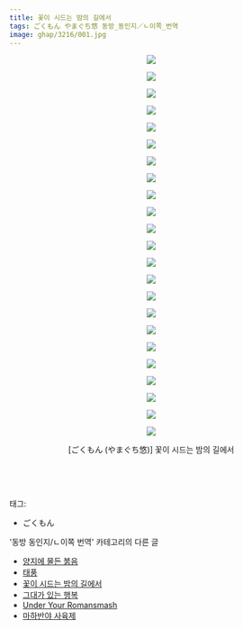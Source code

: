 ```yaml
---
title: 꽃이 시드는 밤의 길에서
tags: ごくもん やまぐち悠 동방_동인지／ㄴ이쪽_번역
image: ghap/3216/001.jpg
---
```

<div class="article">
<p style="text-align: center; clear: none; float: none;"><img src="{{ site.nasurl }}/ghap/3216/001.jpg"/></p>
<p style="text-align: center; clear: none; float: none;"><img src="{{ site.nasurl }}/ghap/3216/002.jpg"/></p>
<p style="text-align: center; clear: none; float: none;"><img src="{{ site.nasurl }}/ghap/3216/003.jpg"/></p>
<p style="text-align: center; clear: none; float: none;"><img src="{{ site.nasurl }}/ghap/3216/004.jpg"/></p>
<p style="text-align: center; clear: none; float: none;"><img src="{{ site.nasurl }}/ghap/3216/005.jpg"/></p>
<p style="text-align: center; clear: none; float: none;"><img src="{{ site.nasurl }}/ghap/3216/006.jpg"/></p>
<p style="text-align: center; clear: none; float: none;"><img src="{{ site.nasurl }}/ghap/3216/007.jpg"/></p>
<p style="text-align: center; clear: none; float: none;"><img src="{{ site.nasurl }}/ghap/3216/008.jpg"/></p>
<p style="text-align: center; clear: none; float: none;"><img src="{{ site.nasurl }}/ghap/3216/009.jpg"/></p>
<p style="text-align: center; clear: none; float: none;"><img src="{{ site.nasurl }}/ghap/3216/010.jpg"/></p>
<p style="text-align: center; clear: none; float: none;"><img src="{{ site.nasurl }}/ghap/3216/011.jpg"/></p>
<p style="text-align: center; clear: none; float: none;"><img src="{{ site.nasurl }}/ghap/3216/012.jpg"/></p>
<p style="text-align: center; clear: none; float: none;"><img src="{{ site.nasurl }}/ghap/3216/013.jpg"/></p>
<p style="text-align: center; clear: none; float: none;"><img src="{{ site.nasurl }}/ghap/3216/014.jpg"/></p>
<p style="text-align: center; clear: none; float: none;"><img src="{{ site.nasurl }}/ghap/3216/015.jpg"/></p>
<p style="text-align: center; clear: none; float: none;"><img src="{{ site.nasurl }}/ghap/3216/016.jpg"/></p>
<p style="text-align: center; clear: none; float: none;"><img src="{{ site.nasurl }}/ghap/3216/017.jpg"/></p>
<p style="text-align: center; clear: none; float: none;"><img src="{{ site.nasurl }}/ghap/3216/018.jpg"/></p>
<p style="text-align: center; clear: none; float: none;"><img src="{{ site.nasurl }}/ghap/3216/019.jpg"/></p>
<p style="text-align: center; clear: none; float: none;"><img src="{{ site.nasurl }}/ghap/3216/020.jpg"/></p>
<p style="text-align: center; clear: none; float: none;"><img src="{{ site.nasurl }}/ghap/3216/021.jpg"/></p>
<p style="text-align: center; clear: none; float: none;"><img src="{{ site.nasurl }}/ghap/3216/022.jpg"/></p>
<p style="text-align: center; clear: none; float: none;"><img src="{{ site.nasurl }}/ghap/3216/023.jpg"/></p>
<p style="text-align: center; clear: none; float: none;">[ごくもん (やまぐち悠)] 꽃이 시드는 밤의 길에서</p>
<p><br/></p>
<p><br/></p>
</div><div class="tagTrail">
<p>태그: </p>
<ul>
<li>ごくもん</li>
</ul>
</div><div class="another">
<p>'동방 동인지/ㄴ이쪽 번역' 카테고리의 다른 글</p>
<ul>
<li><a href="/2017-05-02-ghap_3218">양지에 물든 붉음</a></li>
<li><a href="/2017-04-30-ghap_3217">태풍</a></li>
<li><a href="/2017-04-22-ghap_3216">꽃이 시드는 밤의 길에서</a></li>
<li><a href="/2017-04-19-ghap_3197">그대가 있는 행복</a></li>
<li><a href="/2017-04-18-ghap_3181">Under Your Romansmash</a></li>
<li><a href="/2017-04-08-ghap_3179">마하반야 사육제</a></li>
</ul>
</div><div class="cb_module cb_fluid">
<div class="cb_wrt cb_profile">
</div><!-- commentList close -->
</div>